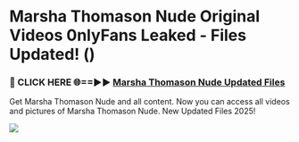 # Marsha Thomason Nude Original Videos 0nlyFans Leaked - Files Updated! ()

<h3>🔴 CLICK HERE 🌐==►► <a href="https://tinyurl.com/2p9ay9w9" rel="nofollow">Marsha Thomason Nude Updated Files</a></h3>

Get Marsha Thomason Nude and all content. Now you can access all videos and pictures of Marsha Thomason Nude. New Updated Files 2025!

[![](https://i.imgur.com/KQgVmj3.gif)](https://tinyurl.com/2p9ay9w9)
